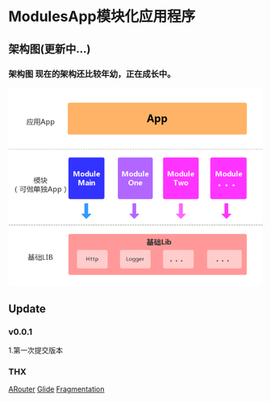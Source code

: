 # ModulesApp模块化应用程序

##  架构图(更新中...)

### 架构图 现在的架构还比较年幼，正在成长中。

![架构图](./doc/resources/ModulesApp_frame.png)



##  Update

### v0.0.1

1.第一次提交版本


### THX

[ARouter](https://github.com/alibaba/ARouter)
[Glide](https://github.com/bumptech/glide)
[Fragmentation](https://github.com/YoKeyword/Fragmentation)